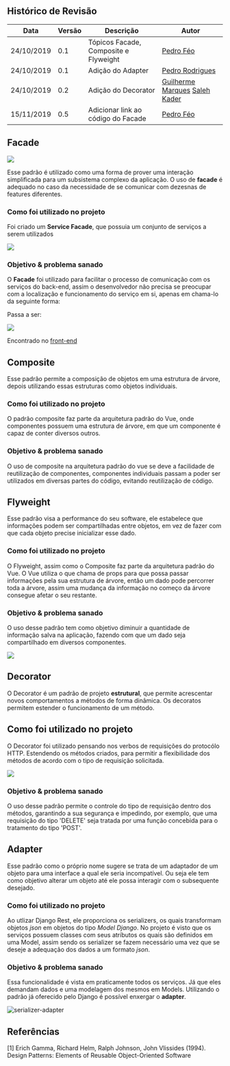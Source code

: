 ## Histórico de Revisão

|Data|Versão|Descrição|Autor|
|-|-|-|-|
|24/10/2019|0.1|Tópicos Facade, Composite e Flyweight|[Pedro Féo](https://github.com/phe0)|
|24/10/2019|0.1|Adição do Adapter |[Pedro Rodrigues](https://github.com/pedro-prp)|
|24/10/2019|0.2|Adição do Decorator| [Guilherme Marques](https://github.com/guilhesme23) [Saleh Kader](https://github.com/devsalula)|
|15/11/2019|0.5|Adicionar link ao código do Facade|[Pedro Féo](https://github.com/phe0)|



## Facade

![](https://en.wikipedia.org/wiki/Facade_pattern#/media/File:W3sDesign_Facade_Design_Pattern_UML.jpg)

Esse padrão é utilizado como uma forma de prover uma interação simplificada para um subsistema complexo da aplicação. O uso de __facade__ é adequado no caso da necessidade de se comunicar com dezesnas de features diferentes.

### Como foi utilizado no projeto

Foi criado um __Service Facade__, que possuia um conjunto de serviços a serem utilizados

![](../../images/patterns/serviceFacade.png)

### Objetivo & problema sanado

O __Facade__ foi utilizado para facilitar o processo de comunicação com os serviços do back-end, assim o desenvolvedor não precisa se preocupar com a localização e funcionamento do serviço em si, apenas em chama-lo da seguinte forma:

Passa a ser:

![](../../images/patterns/serviceCall.png)

Encontrado no [front-end](https://github.com/fga-desenho-2019-2/qrcomer-front/blob/develop/src/services/ServicesFacade.js)

## Composite

Esse padrão permite a composição de objetos em uma estrutura de árvore, depois utilizando essas estruturas como objetos individuais.

### Como foi utilizado no projeto

O padrão composite faz parte da arquitetura padrão do Vue, onde componentes possuem uma estrutura de árvore, em que um componente é capaz de conter diversos outros.

### Objetivo & problema sanado

O uso de composite na arquitetura padrão do vue se deve a facilidade de reutilização de componentes, componentes individuais passam a poder ser utilizados em diversas partes do código, evitando reutilização de código.

## Flyweight

Esse padrão visa a performance do seu software, ele estabelece que informações podem ser compartilhadas entre objetos, em vez de fazer com que cada objeto precise inicializar esse dado.

### Como foi utilizado no projeto

O Flyweight, assim como o Composite faz parte da arquitetura padrão do Vue. O Vue utiliza o que chama de props para que possa passar informações pela sua estrutura de árvore, então um dado pode percorrer toda a árvore, assim uma mudança da informação no começo da árvore consegue afetar o seu restante. 

### Objetivo & problema sanado

O uso desse padrão tem como objetivo diminuir a quantidade de informação salva na aplicação, fazendo com que um dado seja compartilhado em diversos componentes.

![](../../images/patterns/props.png)

## Decorator

O Decorator é um padrão de projeto __estrutural__, que permite acrescentar novos comportamentos a métodos de forma dinâmica. Os decoratos permitem estender o funcionamento de um método.

## Como foi utilizado no projeto

O Decorator foi utilizado pensando nos verbos de requisições do protocólo HTTP. Estendendo os métodos criados, para permitir a flexibilidade dos métodos de acordo com o tipo de requisição solicitada.

![](../../images/patterns/restaurant_decorator.png)

### Objetivo & problema sanado

O uso desse padrão permite o controle do tipo de requisição dentro dos métodos, garantindo a sua segurança e impedindo, por exemplo, que uma requisição do tipo 'DELETE' seja tratada por uma função concebida para o tratamento do tipo 'POST'.
## Adapter
Esse padrão como o próprio nome sugere se trata de um adaptador de um objeto para uma interface a qual ele seria incompatível. Ou seja ele tem como objetivo alterar um objeto até ele possa interagir com o subsequente desejado.

### Como foi utilizado no projeto
Ao utlizar Django Rest, ele proporciona os serializers, os quais transformam objetos *json* em objetos do tipo *Model Django*. No projeto é visto que os serviços possuem classes com seus atríbutos os quais são definidos em uma Model, assim sendo os serializer se fazem necessário uma vez que se deseje a adequação dos dados a um formato *json*.

### Objetivo & problema sanado
Essa funcionalidade é vista em praticamente todos os serviços. Já que eles demandam dados e uma modelagem dos mesmos em Models. Utilizando o padrão já oferecido pelo Django é possível enxergar o **adapter**. 

![serializer-adapter](../../images/patterns/adapter.svg)


## Referências

[1] Erich Gamma, Richard Helm, Ralph Johnson, John Vlissides (1994). Design Patterns: Elements of Reusable Object-Oriented Software

